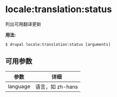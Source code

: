 # locale:translation:status
列出可用翻译更新

**用法:**
```
$ drupal locale:translation:status [arguments] 
```

## 可用参数
参数 | 详细
---------|-------------
language | 语言，如 zh-hans

